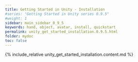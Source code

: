 ```yaml
---
title: Getting Started in Unity - Installation
#series: "Getting Started in Unity series 0.9.5"
#weight: 1
sidebar: main_sidebar_0_9_5
keywords: hand, object, avatar, install, quickstart
permalink: unity_get_started_installation.0.9.5.html
folder: mydoc
toc: false
---
```


{% include_relative unity_get_started_installation.content.md %}
